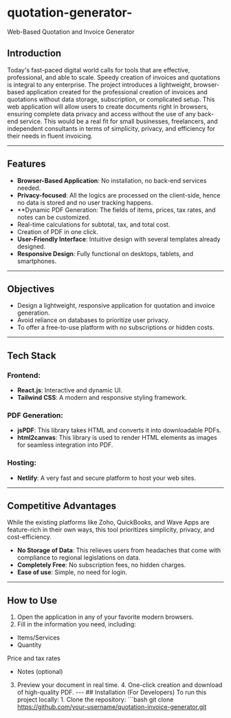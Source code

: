 # quotation-generator-
Web-Based Quotation and Invoice Generator

## Introduction

Today's fast-paced digital world calls for tools that are effective, professional, and able to scale. Speedy creation of invoices and quotations is integral to any enterprise. The project introduces a lightweight, browser-based application created for the professional creation of invoices and quotations without data storage, subscription, or complicated setup.
This web application will allow users to create documents right in browsers, ensuring complete data privacy and access without the use of any back-end service. This would be a real fit for small businesses, freelancers, and independent consultants in terms of simplicity, privacy, and efficiency for their needs in fluent invoicing.

---

## Features
- **Browser-Based Application**: No installation, no back-end services needed.
- **Privacy-focused**: All the logics are processed on the client-side, hence no data is stored and no user tracking happens.
- **Dynamic PDF Generation:
The fields of items, prices, tax rates, and notes can be customized.
- Real-time calculations for subtotal, tax, and total cost.
- Creation of PDF in one click.
- **User-Friendly Interface**: Intuitive design with several templates already designed.
- **Responsive Design**: Fully functional on desktops, tablets, and smartphones.

---

## Objectives
- Design a lightweight, responsive application for quotation and invoice generation.
- Avoid reliance on databases to prioritize user privacy.
- To offer a free-to-use platform with no subscriptions or hidden costs.

---

## Tech Stack
### Frontend:
- **React.js**: Interactive and dynamic UI.
- **Tailwind CSS**: A modern and responsive styling framework.

### PDF Generation:
- **jsPDF**: This library takes HTML and converts it into downloadable PDFs.
- **html2canvas**: This library is used to render HTML elements as images for seamless integration into PDF.

### Hosting:
- **Netlify**: A very fast and secure platform to host your web sites.

---

## Competitive Advantages
While the existing platforms like Zoho, QuickBooks, and Wave Apps are feature-rich in their own ways, this tool prioritizes simplicity, privacy, and cost-efficiency.
- **No Storage of Data**: This relieves users from headaches that come with compliance to regional legislations on data.
- **Completely Free**: No subscription fees, no hidden charges.
- **Ease of use**: Simple, no need for login.

---

## How to Use
1. Open the application in any of your favorite modern browsers.
2. Fill in the information you need, including:
- Items/Services
- Quantity

Price and tax rates

- Notes (optional)

3. Preview your document in real time. 4. One-click creation and download of high-quality PDF. --- ## Installation (For Developers) To run this project locally: 1. Clone the repository: ```bash git clone https://github.com/your-username/quotation-invoice-generator.git
